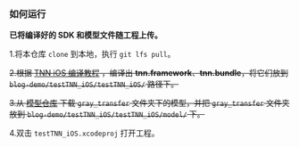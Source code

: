 ### 如何运行

**已将编译好的 SDK 和模型文件随工程上传。**

1.将本仓库 `clone` 到本地，执行 `git lfs pull`。

~~2.根据 [TNN iOS 编译教程](https://github.com/Tencent/TNN/blob/master/doc/cn/user/compile.md) ，编译出 **tnn.framework**、**tnn.bundle**，将它们放到 `blog-demo/testTNN_iOS/testTNN_iOS/` 路径下。~~

~~3.从 [模型仓库](https://github.com/darrenyao87/tnn-models/tree/master/model) 下载 `gray_transfer` 文件夹下的模型，并把 `gray_transfer` 文件夹放到 `blog-demo/testTNN_iOS/testTNN_iOS/model/` 下。~~

4.双击 `testTNN_iOS.xcodeproj` 打开工程。
